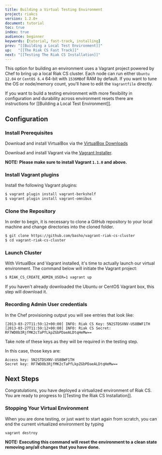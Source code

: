 ```yaml
---
title: Building a Virtual Testing Environment
project: riakcs
version: 1.2.0+
document: tutorial
toc: true
index: true
audience: beginner
keywords: [tutorial, fast-track, installing]
prev: "[[Building a Local Test Environment]]"
up:   "[[The Riak CS Fast Track]]"
next: "[[Testing The Riak CS Installation]]"
---
```


This option for building an environment uses a Vagrant project powered by Chef
to bring up a local Riak CS cluster. Each node can run either `Ubuntu 12.04`
or `CentOS 6.4` 64-bit with `1536MB`of RAM by default. If you want to tune the
OS or node/memory count, you'll have to edit the `Vagrantfile` directly.

If you want to build a testing environment with more flexibility in
configuration and durability across environment resets there are instructions
for [[Building a Local Test Environment]].

## Configuration

### Install Prerequisites

Download and install VirtualBox via the [VirtualBox Downloads](https://www.virtualbox.org/wiki/Downloads)

Download and install Vagrant via the [Vagrant Installer](http://downloads.vagrantup.com/).

**NOTE: Please make sure to install Vagrant `1.1.0` and above.**

### Install Vagrant plugins

Install the following Vagrant plugins:

```bash
$ vagrant plugin install vagrant-berkshelf
$ vagrant plugin install vagrant-omnibus
```

### Clone the Repository

In order to begin, it is necessary to clone a GitHub repository to your local
machine and change directories into the cloned folder.

``` bash
$ git clone https://github.com/basho/vagrant-riak-cs-cluster
$ cd vagrant-riak-cs-cluster
```

### Launch Cluster

With VirtualBox and Vagrant installed, it's time to actually launch our
virtual environment. The command below will initiate the Vagrant project:


``` bash
$ RIAK_CS_CREATE_ADMIN_USER=1 vagrant up
```

If you haven't already downloaded the Ubuntu or CentOS Vagrant box, this step
will download it.

### Recording Admin User credentials

In the Chef provisioning output you will see entries that look like:

```
[2013-03-27T11:59:12+00:00] INFO: Riak CS Key: 5N2STDSXNV-US8BWF1TH
[2013-03-27T11:59:12+00:00] INFO: Riak CS Secret: RF7WD0b3RjfMK2cTaPfLkpZGbPDaeALDtqHeMw==
```

Take note of these keys as they will be required in the testing step.

In this case, those keys are:

    Access key: 5N2STDSXNV-US8BWF1TH
    Secret key: RF7WD0b3RjfMK2cTaPfLkpZGbPDaeALDtqHeMw==

## Next Steps

Congratulations, you have deployed a virtualized environment of Riak CS.  You
are ready to progress to [[Testing the Riak CS Installation]].

### Stopping Your Virtual Environment

When you are done testing, or just want to start again from scratch, you can end
the current virtualized environment by typing

    vagrant destroy

**NOTE: Executing this command will reset the environment to a clean state removing
any/all changes that you have done.**
